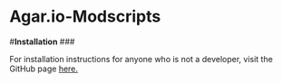 # Agar.io-Modscripts


#<b>Installation</b>
###<p>
  For installation instructions for anyone who is not a developer, visit
  the GitHub page <a href="http://omniphaser.github.io/Agar.io-Modscripts">here.</a>
</p>
